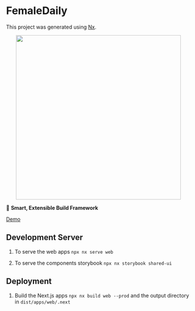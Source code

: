 # FemaleDaily

This project was generated using [Nx](https://nx.dev).

<p style="text-align: center;"><img src="https://raw.githubusercontent.com/nrwl/nx/master/images/nx-logo.png" width="450"></p>

🔎 **Smart, Extensible Build Framework**

[Demo](https://fdn-peach.vercel.app/)

## Development Server

1. To serve the web apps
   `npx nx serve web`

2. To serve the components storybook
   `npx nx storybook shared-ui`

## Deployment

1. Build the Next.js apps `npx nx build web --prod` and the output directory in `dist/apps/web/.next`
